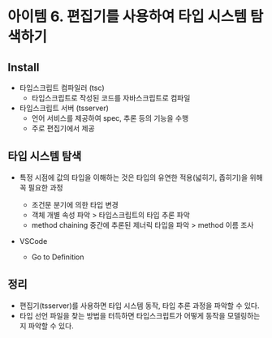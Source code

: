 # 아이템 6. 편집기를 사용하여 타입 시스템 탐색하기

## Install
* 타입스크립트 컴파일러 (tsc)
    * 타입스크립트로 작성된 코드를 자바스크립트로 컴파일
* 타입스크립트 서버 (tsserver)
    * 언어 서비스를 제공하여 spec, 추론 등의 기능을 수행
    * 주로 편집기에서 제공

## 타입 시스템 탐색
* 특정 시점에 값의 타입을 이해하는 것은 타입의 유연한 적용(넓히기, 좁히기)을 위해 꼭 필요한 과정
    * 조건문 분기에 의한 타입 변경
    * 객체 개별 속성 파악 > 타입스크립트의 타입 추론 파악
    * method chaining 중간에 추론된 제너릭 타입을 파악 > method 이름 조사

* VSCode
    * Go to Definition

## 정리
* 편집기(tsserver)를 사용하면 타입 시스템 동작, 타입 추론 과정을 파악할 수 있다.
* 타입 선언 파일을 찾는 방법을 터득하면 타입스크립트가 어떻게 동작을 모델링하는지 파악할 수 있다.
